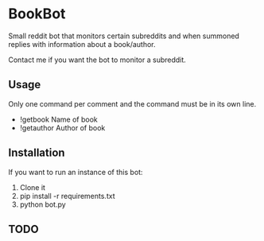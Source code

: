 # BookBot

Small reddit bot that monitors certain subreddits and when summoned replies with information about a book/author.

Contact me if you want the bot to monitor a subreddit.

## Usage

Only one command per comment and the command must be in its own line.

- !getbook Name of book
- !getauthor Author of book

## Installation

If you want to run an instance of this bot:

1. Clone it
2. pip install -r requirements.txt
3. python bot.py

## TODO
